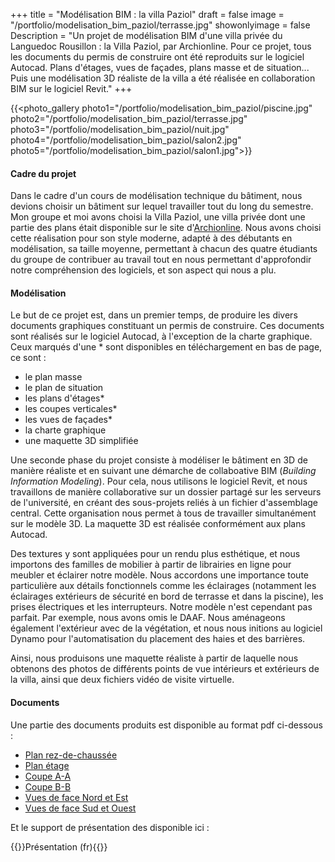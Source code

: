 +++
title = "Modélisation BIM : la villa Paziol"
draft = false
image = "/portfolio/modelisation_bim_paziol/terrasse.jpg"
showonlyimage = false
Description = "Un projet de modélisation BIM d'une villa privée du Languedoc Rousillon : la Villa Paziol, par Archionline. Pour ce projet, tous les documents du permis de construire ont été reproduits sur le logiciel Autocad. Plans d'étages, vues de façades, plans masse et de situation... Puis une modélisation 3D réaliste de la villa a été réalisée en collaboration BIM sur le logiciel Revit."
+++

{{<photo_gallery photo1="/portfolio/modelisation_bim_paziol/piscine.jpg" photo2="/portfolio/modelisation_bim_paziol/terrasse.jpg" photo3="/portfolio/modelisation_bim_paziol/nuit.jpg" photo4="/portfolio/modelisation_bim_paziol/salon2.jpg" photo5="/portfolio/modelisation_bim_paziol/salon1.jpg">}}

#### Cadre du projet

Dans le cadre d'un cours de modélisation technique du bâtiment, nous devions choisir un bâtiment sur lequel travailler tout du long du semestre. Mon groupe et moi avons choisi la Villa Paziol, une villa privée dont une partie des plans était disponible sur le site d'[Archionline](https://www.archionline.com/plan-maison/moderne/villa-paziol/). Nous avons choisi cette réalisation pour son style moderne, adapté à des débutants en modélisation, sa taille moyenne, permettant à chacun des quatre étudiants du groupe de contribuer au travail tout en nous permettant d'approfondir notre compréhension des logiciels, et son aspect qui nous a plu.


#### Modélisation

Le but de ce projet est, dans un premier temps, de produire les divers documents graphiques constituant un permis de construire. Ces documents sont réalisés sur le logiciel Autocad, à l'exception de la charte graphique. Ceux marqués d'une * sont disponibles en téléchargement en bas de page, ce sont :
- le plan masse
- le plan de situation
- les plans d'étages*
- les coupes verticales*
- les vues de façades*
- la charte graphique
- une maquette 3D simplifiée


Une seconde phase du projet consiste à modéliser le bâtiment en 3D de manière réaliste et en suivant une démarche de collaboative BIM (_Building Information Modeling_). Pour cela, nous utilisons le logiciel Revit, et nous travaillons de manière collaborative sur un dossier partagé sur les serveurs de l'université, en créant des sous-projets reliés à un fichier d'assemblage central. Cette organisation nous permet à tous de travailler simultanément sur le modèle 3D.
La maquette 3D est réalisée conformément aux plans Autocad.

Des textures y sont appliquées pour un rendu plus esthétique, et nous importons des familles de mobilier à partir de librairies en ligne pour meubler et éclairer notre modèle. Nous accordons une importance toute particulière aux détails fonctionnels comme les éclairages (notamment les éclairages extérieurs de sécurité en bord de terrasse et dans la piscine), les prises électriques et les interrupteurs. Notre modèle n'est cependant pas parfait. Par exemple, nous avons omis le DAAF. Nous aménageons également l'extérieur avec de la végétation, et nous nous initions au logiciel Dynamo pour l'automatisation du placement des haies et des barrières.

Ainsi, nous produisons une maquette réaliste à partir de laquelle nous obtenons des photos de différents points de vue intérieurs et extérieurs de la villa, ainsi que deux fichiers vidéo de visite virtuelle.


#### Documents

Une partie des documents produits est disponible au format pdf ci-dessous :
-  [Plan rez-de-chaussée](/portfolio/modelisation_bim_paziol/201203_VP_PC_RDC.pdf) 
-  [Plan étage](/portfolio/modelisation_bim_paziol/201203_VP_PC_Etage.pdf)
-  [Coupe A-A](/portfolio/modelisation_bim_paziol/201203_VP_PC_COUPE_AA.pdf)
- [Coupe B-B](/portfolio/modelisation_bim_paziol/201203_VP_PC_COUPE_BB.pdf)
- [Vues de face Nord et Est](/portfolio/modelisation_bim_paziol/201203_VP_PC_FACES_NetE.pdf) 
- [Vues de face Sud et Ouest](/portfolio/modelisation_bim_paziol/201203_VP_PC_FACES_SetO.pdf) 

Et le support de présentation des disponible ici :

{{<bouton article="/portfolio/modelisation_bim_paziol/presentation.pdf">}}Présentation (fr){{</bouton>}}
 